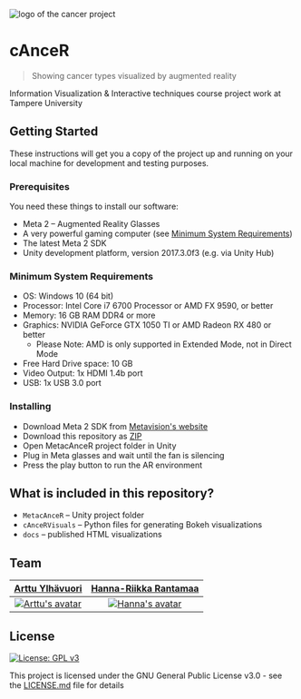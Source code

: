 ![logo of the cancer project](https://raw.githubusercontent.com/areee/cAnceR/master/cAnceR-icon.png)

# cAnceR

> Showing cancer types visualized by augmented reality

Information Visualization & Interactive techniques course project work at Tampere University

## Getting Started

These instructions will get you a copy of the project up and running on your local machine for development and testing purposes.

### Prerequisites

You need these things to install our software:

- Meta 2 – Augmented Reality Glasses
- A very powerful gaming computer (see [Minimum System Requirements](#minimum-system-requirements))
- The latest Meta 2 SDK
- Unity development platform, version 2017.3.0f3 (e.g. via Unity Hub)

### Minimum System Requirements

- OS: Windows 10 (64 bit)
- Processor: Intel Core i7 6700 Processor or AMD FX 9590, or better
- Memory: 16 GB RAM DDR4 or more
- Graphics: NVIDIA GeForce GTX 1050 TI or AMD Radeon RX 480 or better
  - Please Note: AMD is only supported in Extended Mode, not in Direct Mode
- Free Hard Drive space: 10 GB
- Video Output: 1x HDMI 1.4b port
- USB: 1x USB 3.0 port

### Installing

- Download Meta 2 SDK from [Metavision's website](https://www.metavision.com/)
- Download this repository as [ZIP](https://github.com/areee/cAnceR/archive/master.zip)
- Open MetacAnceR project folder in Unity
- Plug in Meta glasses and wait until the fan is silencing
- Press the play button to run the AR environment

## What is included in this repository?

- ``MetacAnceR`` – Unity project folder
- ``cAnceRVisuals`` – Python files for generating Bokeh visualizations
- ``docs`` – published HTML visualizations

## Team 

| <a href="https://github.com/areee" target="_blank">**Arttu Ylhävuori**</a>|  <a href="https://github.com/hhanna12" target="_blank">**Hanna-Riikka Rantamaa**</a>|
|:-------------:|:-------------:|
| [![Arttu's avatar](https://avatars2.githubusercontent.com/u/10089872?v=4&s=350)](https://github.com/areee)    | [![Hanna's avatar](https://avatars2.githubusercontent.com/u/32436932?s=200&v=4)](https://github.com/hhanna12) |

## License
[![License: GPL v3](https://img.shields.io/badge/License-GPLv3-blue.svg)](https://www.gnu.org/licenses/gpl-3.0)

This project is licensed under the GNU General Public License v3.0 - see the [LICENSE.md](LICENSE.md) file for details
